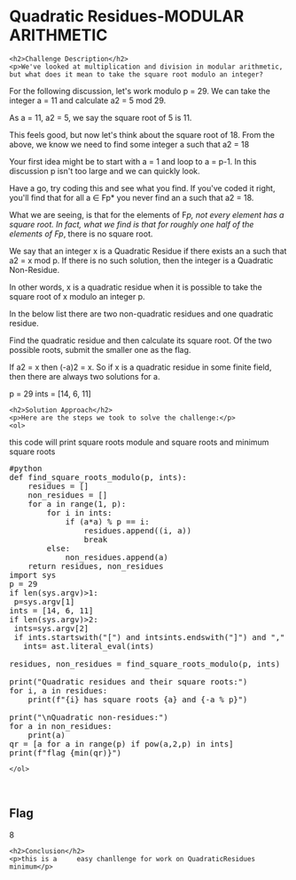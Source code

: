 
<!DOCTYPE html>
<html>

<body>
    <h1>Quadratic Residues-MODULAR ARITHMETIC</h1>

    <h2>Challenge Description</h2>
    <p>We've looked at multiplication and division in modular arithmetic, but what does it mean to take the square root modulo an integer?

For the following discussion, let's work modulo p = 29. We can take the integer a = 11 and calculate a2 = 5 mod 29.

As a = 11, a2 = 5, we say the square root of 5 is 11.

This feels good, but now let's think about the square root of 18. From the above, we know we need to find some integer a such that a2 = 18

Your first idea might be to start with a = 1 and loop to a = p-1. In this discussion p isn't too large and we can quickly look.

Have a go, try coding this and see what you find. If you've coded it right, you'll find that for all a ∈ Fp* you never find an a such that a2 = 18.

What we are seeing, is that for the elements of F*p, not every element has a square root. In fact, what we find is that for roughly one half of the elements of Fp*, there is no square root.

We say that an integer x is a Quadratic Residue if there exists an a such that a2 = x mod p. If there is no such solution, then the integer is a Quadratic Non-Residue.


In other words, x is a quadratic residue when it is possible to take the square root of x modulo an integer p.

In the below list there are two non-quadratic residues and one quadratic residue.

Find the quadratic residue and then calculate its square root. Of the two possible roots, submit the smaller one as the flag.

If a2 = x then (-a)2 = x. So if x is a quadratic residue in some finite field, then there are always two solutions for a.


p = 29
ints = [14, 6, 11]
 
</p>
 
    <h2>Solution Approach</h2>
    <p>Here are the steps we took to solve the challenge:</p>
    <ol>
this code will print square roots module and square roots and minimum square roots
<pre>
#python
def find_square_roots_modulo(p, ints):
    residues = []
    non_residues = []
    for a in range(1, p):
        for i in ints:
            if (a*a) % p == i:
                residues.append((i, a))
                break
        else:
            non_residues.append(a)
    return residues, non_residues
import sys
p = 29
if len(sys.argv)>1:
 p=sys.argv[1]
ints = [14, 6, 11]
if len(sys.argv)>2:
 ints=sys.argv[2]
 if ints.startswith("[") and intsints.endswith("]") and "," in ints:
   ints= ast.literal_eval(ints)
 
residues, non_residues = find_square_roots_modulo(p, ints)

print("Quadratic residues and their square roots:")
for i, a in residues:
    print(f"{i} has square roots {a} and {-a % p}")

print("\nQuadratic non-residues:")
for a in non_residues:
    print(a)
qr = [a for a in range(p) if pow(a,2,p) in ints]
print(f"flag {min(qr)}")
</pre>
       
    
    </ol>
<br>
    <h2>Flag</h2>
    <p class="flag">8
</p>

    <h2>Conclusion</h2>
    <p>this is a     easy chanllenge for work on QuadraticResidues minimum</p>
</body>
</html>

